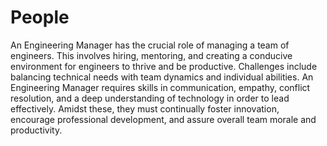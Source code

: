 # People

An Engineering Manager has the crucial role of managing a team of engineers. This involves hiring, mentoring, and creating a conducive environment for engineers to thrive and be productive. Challenges include balancing technical needs with team dynamics and individual abilities. An Engineering Manager requires skills in communication, empathy, conflict resolution, and a deep understanding of technology in order to lead effectively. Amidst these, they must continually foster innovation, encourage professional development, and assure overall team morale and productivity.